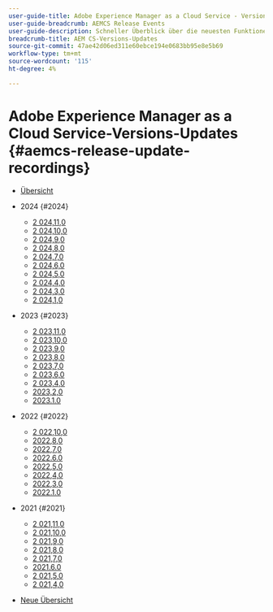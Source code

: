 ```yaml
---
user-guide-title: Adobe Experience Manager as a Cloud Service - Versionsübersicht
user-guide-breadcrumb: AEMCS Release Events
user-guide-description: Schneller Überblick über die neuesten Funktionen in Adobe Experience Manager as a Cloud Service
breadcrumb-title: AEM CS-Versions-Updates
source-git-commit: 47ae42d06ed311e60ebce194e0683bb95e8e5b69
workflow-type: tm+mt
source-wordcount: '115'
ht-degree: 4%

---
```



# Adobe Experience Manager as a Cloud Service-Versions-Updates {#aemcs-release-update-recordings}

+ [Übersicht](overview.md)
+ 2024 {#2024}
   + [2 024,11,0](2024/2024-11-0.md)
   + [2 024,10,0](2024/2024-10-0.md)
   + [2 024,9,0](2024/2024-9-0.md)
   + [2 024,8,0](2024/2024-8-0.md)
   + [2 024,7,0](2024/2024-7-0.md)
   + [2 024,6,0](2024/2024-6-0.md)
   + [2 024,5,0](2024/2024-5-0.md)
   + [2 024,4,0](2024/2024-4-0.md)
   + [2 024,3,0](2024/2024-3-0.md)
   + [2 024,1,0](2024/2024-1-0.md)
+ 2023 {#2023}
   + [2 023,11,0](2023/2023-11-0.md)
   + [2 023,10,0](2023/2023-10-0.md)
   + [2 023,9,0](2023/2023-9-0.md)
   + [2 023,8,0](2023/2023-8-0.md)
   + [2 023,7,0](2023/2023-7-0.md)
   + [2 023,6,0](2023/2023-6-0.md)
   + [2 023,4,0](2023/2023-4-0.md)
   + [2023,2,0](2023/2023-2-0.md)
   + [2023.1.0](2023/2023-1-0.md)
+ 2022 {#2022}
   + [2 022,10,0](2022/2022-10-0.md)
   + [2022,8,0](2022/2022-8-0.md)
   + [2022,7,0](2022/2022-7-0.md)
   + [2022.6.0](2022/2022-6-0.md)
   + [2022,5,0](2022/2022-5-0.md)
   + [2022,4,0](2022/2022-4-0.md)
   + [2022,3,0](2022/2022-3-0.md)
   + [2022.1.0](2022/2022-1-0.md)
+ 2021 {#2021}
   + [2 021,11,0](2021/2021-11-0.md)
   + [2 021,10,0](2021/2021-10-0.md)
   + [2 021,9,0](2021/2021-9-0.md)
   + [2 021,8,0](2021/2021-8-0.md)
   + [2 021,7,0](2021/2021-7-0.md)
   + [2021.6.0](2021/2021-6-0.md)
   + [2 021,5,0](2021/2021-5-0.md)
   + [2 021,4,0](2021/2021-4-0.md)

+ [Neue Übersicht](overview-test.md)

